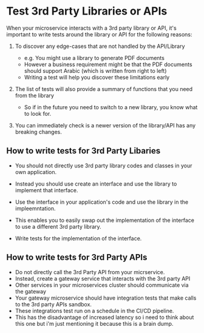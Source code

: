 # Test 3rd Party Libraries or APIs

When your microservice interacts with a 3rd party library or API, it's important to write tests around the library or API for the following reasons:

1. To discover any edge-cases that are not handled by the API/Library

   - e.g. You might use a library to generate PDF documents
   - However a business requirement might be that the PDF documents should support Arabic (which is written from right to left)
   - Writing a test will help you discover these limitations early

2. The list of tests will also provide a summary of functions that you need from the library

   - So if in the future you need to switch to a new library, you know what to look for.

3. You can immediately check is a newer version of the library/API has any breaking changes.

## How to write tests for 3rd Party Libaries

- You should not directly use 3rd party library codes and classes in your own application.
- Instead you should use create an interface and use the library to implement that interface.
- Use the interface in your application's code and use the library in the impleemntation.
- This enables you to easily swap out the implementation of the interface to use a different 3rd party library.

- Write tests for the implementation of the interface.

## How to write tests for 3rd Party APIs

- Do not directly call the 3rd Party API from your micrservice.
- Instead, create a gateway service that interacts with the 3rd party API
- Other services in your microservices cluster should communicate via the gateway
- Your gateway microservice should have integration tests that make calls to the 3rd party APIs sandbox.
- These integrations test run on a schedule in the CI/CD pipeline.
- This has the disadvantage of increased latency so i need to think about this one but i'm just mentioning it because this is a brain dump.
